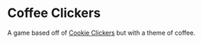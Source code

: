 # Coffee Clickers
A game based off of [Cookie Clickers](http://orteil.dashnet.org/cookieclicker/) but with a theme of coffee.
